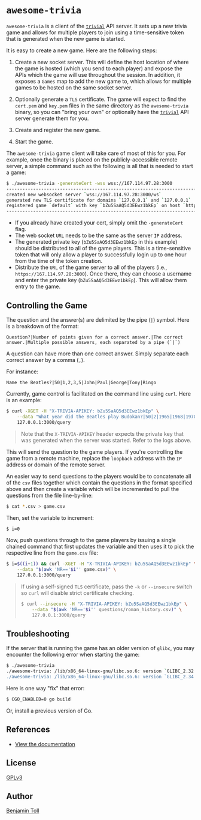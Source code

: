# `awesome-trivia`

`awesome-trivia` is a client of the [`trivial`] API server.  It sets up a new trivia game and allows for multiple players to join using a time-sensitive token that is generated when the new game is started.

It is easy to create a new game.  Here are the following steps:

1. Create a new socket server.  This will define the host location of where the game is hosted (which you send to each player) and expose the APIs which the game will use throughout the session.  In addition, it exposes a `Games` map to add the new game to, which allows for multiple games to be hosted on the same socket server.

1. Optionally generate a `TLS` certificate.  The game will expect to find the `cert.pem` and `key.pem` files in the same directory as the `awesome-trivia` binary, so you can "bring your own" or optionally have the [`trivial`] API server generate them for you.

1. Create and register the new game.

1. Start the game.

The `awesome-trivia` game client will take care of most of this for you.  For example, once the binary is placed on the publicly-accessible remote server, a simple command such as the following is all that is needed to start a game:

```bash
$ ./awesome-trivia -generateCert -wss wss://167.114.97.28:3000
---------------------------------------------------------------------------
created new websocket server `wss://167.114.97.28:3000/ws`
generated new TLS certificate for domains `127.0.0.1` and `127.0.0.1`
registered game `default` with key `bZu5SaAQ5d3EEwz1bkEp` on host `https://127.0.0.1:3000`
---------------------------------------------------------------------------
```

- If you already have created your cert, simply omit the `-generateCert` flag.
- The web socket `URL` needs to be the same as the server `IP` address.
- The generated private key (`bZu5SaAQ5d3EEwz1bkEp` in this example) should be distributed to all of the game players.  This is a time-sensitive token that will only allow a player to successfully login up to one hour from the time of the token creation.
- Distribute the `URL` of the game server to all of the players (i.e., `https://167.114.97.28:3000`).  Once there, they can choose a username and enter the private key (`bZu5SaAQ5d3EEwz1bkEp`).  This will allow them entry to the game.

<!--## Testing the `/query` Endpoint-->

## Controlling the Game

The question and the answer(s) are delimited by the pipe (`|`) symbol.  Here is a breakdown of the format:

```
Question?|Number of points given for a correct answer.|The correct answer.|Multiple possible answers, each separated by a pipe (`|`)
```

A question can have more than one correct answer.  Simply separate each correct answer by a comma (`,`).

For instance:

```
Name the Beatles?|50|1,2,3,5|John|Paul|George|Tony|Ringo
```

Currently, game control is facilitated on the command line using `curl`.  Here is an example:

```bash
$ curl -XGET -H "X-TRIVIA-APIKEY: bZu5SaAQ5d3EEwz1bkEp" \
    --data "What year did the Beatles play Budokan?|50|2|1965|1968|1970" \
    127.0.0.1:3000/query
```

> Note that the `X-TRIVIA-APIKEY` header expects the private key that was generated when the server was started.  Refer to the logs above.

This will send the question to the game players.  If you're controlling the game from a remote machine, replace the `loopback` address with the `IP` address or domain of the remote server.

An easier way to send questions to the players would be to concatenate all of the `csv` files together which contain the questions in the format specified above and then create a variable which will be incremented to pull the questions from the file line-by-line:

```bash
$ cat *.csv > game.csv
```

Then, set the variable to increment:

```bash
$ i=0
```

Now, push questions through to the game players by issuing a single chained command that first updates the variable and then uses it to pick the respective line from the `game.csv` file:

```bash
$ i=$((i+1)) && curl -XGET -H "X-TRIVIA-APIKEY: bZu5SaAQ5d3EEwz1bkEp" \
    --data "$(awk 'NR=='$i'' game.csv)" \
    127.0.0.1:3000/query
```

> If using a self-signed `TLS` certificate, pass the `-k` or `--insecure` switch so `curl` will disable strict certificate checking.
>
> ```bash
> $ curl --insecure -H "X-TRIVIA-APIKEY: bZu5SaAQ5d3EEwz1bkEp" \
>     --data "$(awk 'NR=='$i'' questions/roman_history.csv)" \
>     127.0.0.1:3000/query
> ```

## Troubleshooting

If the server that is running the game has an older version of `glibc`, you may encounter the following error when starting the game:

```bash
$ ./awesome-trivia
./awesome-trivia: /lib/x86_64-linux-gnu/libc.so.6: version `GLIBC_2.32' not found (required by ./awesome-trivia)
./awesome-trivia: /lib/x86_64-linux-gnu/libc.so.6: version `GLIBC_2.34' not found (required by ./awesome-trivia)
```

Here is one way "fix" that error:

```bash
$ CGO_ENABLED=0 go build
```

Or, install a previous version of Go.

## References

- [View the documentation](https://pkg.go.dev/github.com/btoll/trivial)

## License

[GPLv3](COPYING)

## Author

[Benjamin Toll](https://benjamintoll.com)

[`trivial`]: https://github.com/btoll/trivial

